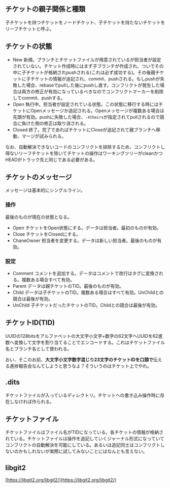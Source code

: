 ## チケットの親子関係と種類

子チケットを持つチケットをノードチケット、子チケットを持たないチケットをリーフチケットと呼ぶ。

## チケットの状態

* New
新規。ブランチとチケットファイルが用意されているが担当者が設定されていない。チケット作成時にはまず子ブランチが作成され、ついでその中に子チケットが格納されpushされる(これは必ず成功する)。その後親チケットに子チケットの情報が追記され、commit、pushされる。もしpushが失敗した場合、rebaseでpullした後にpushし直す。コンフリクトが発生した場合は両方の修正が有効になっているべきなのでコンフリクトマーカーを削除してcommit、pushする。
* Open
執行中。担当者が設定されている状態。この状態に移行する時にはチケットにOpenメッセージか追記される。Openメッセージが複数ある場合は先頭が有効。pushに失敗した場合、```-Xtheirs```が指定されてpullされるので競合に負けた側の修正は取り消される。
* Closed
終了。完了であればチケットにCloseが追記されて親ブランチへ移動、マージが試みられる。

なお、自動解決できないコードのコンフリクトを排除するため、コンフリクトし得ないリーフチケットを除いてチケットの操作はワーキングツリーがcleanかつHEADがトラック先と同じである必要がある。

## チケットのメッセージ

メッセージは基本的にシングルライン。

### 操作

最後のものが現在の状態となる。

* Open
チケットをOpen状態にする。データは担当者。最初のものが有効。
* Close
チケットをClosedにする。
* ChaneOwner
担当者を変更する。データは新しい担当者。最後のものが有効。

### 設定

* Comment
コメントを追加する。データはコメントで改行はタグに変換される。複数ある場合すべて有効。
* Parent
データは親チケットのTID。最後のものが有効。
* Child
データは子チケットのTID。複数ある場合はすべて有効。UnChildとの競合は最後が有効。
* UnChild
子チケットだったチケットのTID。Childとの競合は最後が有効。

## チケットID(TID)

UUIDの128bitsをアルファベットの大文字小文字+数字の62文字へUUIDを62進数へ変換して文字を割り当てることでエンコードする。これはチケットファイル名とブランチ名として使われる。

おい、そこのお前、**大文字小文字数字混じり23文字のチケットIDを口頭で**伝える進捗報告会なんてしようと思うなよ？そういうのはチケット上でやれ。

## .dits

チケットファイルが入っているディレクトリ。チケットへの書き込み操作時に存在しなければ作られる。

## チケットファイル

チケットファイルはファイル名がTIDになっている。各チケットの情報が格納されている。チケットファイルは操作を追記していくジャーナル形式になっていてコンフリクトの自動解決を可能にしている。あるいは追記同士はコンフリクトしないのかもしれないが実際に試してみないことにはなんとも言えない。

## libgit2

[https://libgit2.org/libgit2/](https://libgit2.org/libgit2/)